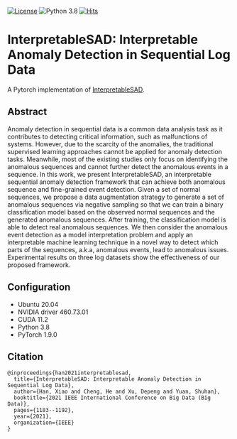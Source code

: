 [![License](https://img.shields.io/badge/License-BSD%203--Clause-red.svg)](https://github.com/hanxiao0607/InterpretableSAD/blob/main/LICENSE)
![Python 3.8](https://img.shields.io/badge/python-3.8-blue.svg)
[![Hits](https://hits.seeyoufarm.com/api/count/incr/badge.svg?url=https%3A%2F%2Fgithub.com%2Fhanxiao0607%2FInterpretableSAD&count_bg=%2379C83D&title_bg=%23555555&icon=&icon_color=%23E7E7E7&title=hits&edge_flat=false)](https://hits.seeyoufarm.com)

# InterpretableSAD: Interpretable Anomaly Detection in Sequential Log Data
A Pytorch implementation of [InterpretableSAD](https://ieeexplore.ieee.org/document/9671642).

## Abstract
Anomaly detection in sequential data is a common data analysis task as it contributes to detecting critical information, such as malfunctions of systems. However, due to the scarcity of the anomalies, the traditional supervised learning approaches cannot be applied for anomaly detection tasks. Meanwhile, most of the existing studies only focus on identifying the anomalous sequences and cannot further detect the anomalous events in a sequence. In this work, we present InterpretableSAD, an interpretable sequential anomaly detection framework that can achieve both anomalous sequence and fine-grained event detection. Given a set of normal sequences, we propose a data augmentation strategy to generate a set of anomalous sequences via negative sampling so that we can train a binary classification model based on the observed normal sequences and the generated anomalous sequences. After training, the classification model is able to detect real anomalous sequences. We then consider the anomalous event detection as a model interpretation problem and apply an interpretable machine learning technique in a novel way to detect which parts of the sequences, a.k.a, anomalous events, lead to anomalous issues. Experimental results on three log datasets show the effectiveness of our proposed framework.

## Configuration
- Ubuntu 20.04
- NVIDIA driver 460.73.01 
- CUDA 11.2
- Python 3.8
- PyTorch 1.9.0

## Citation
```
@inproceedings{han2021interpretablesad,
  title={InterpretableSAD: Interpretable Anomaly Detection in Sequential Log Data},
  author={Han, Xiao and Cheng, He and Xu, Depeng and Yuan, Shuhan},
  booktitle={2021 IEEE International Conference on Big Data (Big Data)},
  pages={1183--1192},
  year={2021},
  organization={IEEE}
}
```
